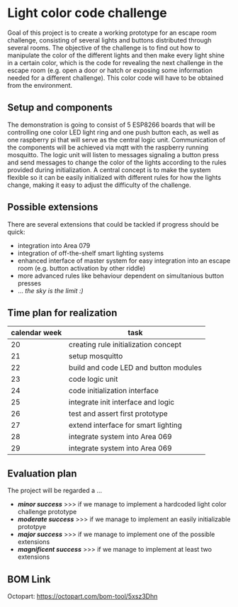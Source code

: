 Light color code challenge
==========================

Goal of this project is to create a working prototype for an escape room challenge, consisting of several lights and buttons distributed through several rooms.
The objective of the challenge is to find out how to manipulate the color of the different lights and then make every light shine in  a certain color,
which is the code for revealing the next challenge in the escape room (e.g. open a door or hatch or exposing some information needed for a different challenge).
This color code will have to be obtained from the environment.

Setup and components
--------------------

The demonstration is going to consist of 5 ESP8266 boards that will be controlling one color LED light ring and one push button each, as well as one raspberry pi that will serve as the central logic unit.
Communication of the components will be achieved via mqtt with the raspberry running mosquitto.
The logic unit will listen to messages signaling a button press and send messages to change the color of the lights according to the rules provided during initialization.
A central concept is to make the system flexible so it can be easily initialized with different rules for how the lights change, making it easy to adjust the difficulty of the challenge.

Possible extensions
-------------------

There are several extensions that could be tackled if progress should be quick:
 - integration into Area 079
 - integration of off-the-shelf smart lighting systems
 - enhanced interface of master system for easy integration into an escape room (e.g. button activation by other riddle)
 - more advanced rules like behaviour dependent on simultanious button presses
 - ... _the sky is the limit :)_

Time plan for realization
-------------------------

calendar week | task
--------------|------
20	| creating rule initialization concept
21	| setup mosquitto
22	| build and code LED and button modules
23	| code logic unit
24	| code initialization interface	
25	| integrate init interface and logic
26	| test and assert first prototype
27	| extend interface for smart lighting
28	| integrate system into Area 069
29	| integrate system into Area 069

Evaluation plan
---------------

The project will be regarded a ...
 - ___minor success___     		>>>  if we manage to implement a hardcoded light color challenge prototype
 - ___moderate success___  		>>>  if we manage to implement an easily initializable prototpye
 - ___major success___     		>>>  if we manage to implement one of the possible extensions
 - ___magnificent success___	>>>  if we manage to implement at least two extensions


BOM Link
---------------
Octopart: https://octopart.com/bom-tool/5xsz3Dhn

